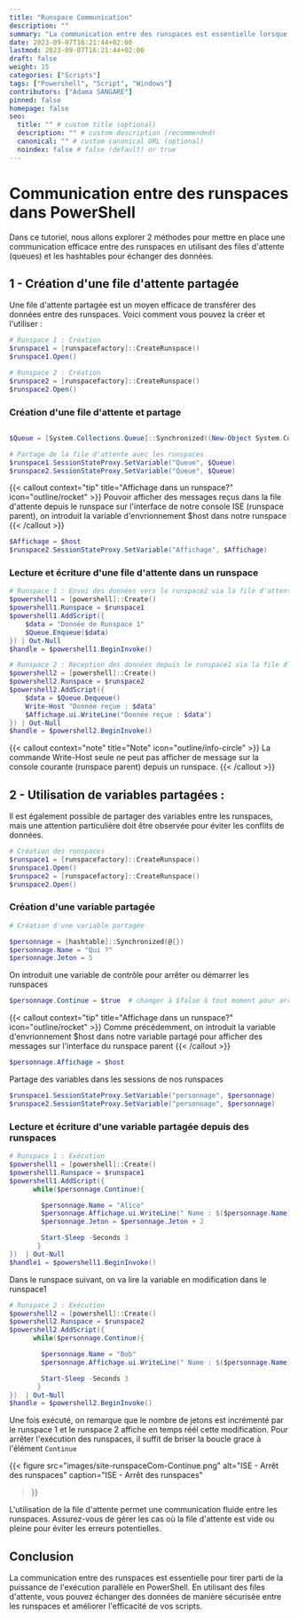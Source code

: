```yaml
---
title: "Runspace Communication"
description: ""
summary: "La communication entre des runspaces est essentielle lorsque vous souhaitez exécuter des tâches en parallèle dans PowerShell."
date: 2023-09-07T16:21:44+02:00
lastmod: 2023-09-07T16:21:44+02:00
draft: false
weight: 15
categories: ["Scripts"]
tags: ["Powershell", "Script", "Windows"]
contributors: ["Adama SANGARE"]
pinned: false
homepage: false
seo:
  title: "" # custom title (optional)
  description: "" # custom description (recommended)
  canonical: "" # custom canonical URL (optional)
  noindex: false # false (default) or true
---
```


# Communication entre des runspaces dans PowerShell
Dans ce tutoriel, nous allons explorer 2 méthodes pour mettre en place une communication efficace entre des runspaces en utilisant des files d'attente (queues) et les hashtables pour échanger des données.

## 1 - Création d'une file d'attente partagée

Une file d'attente partagée est un moyen efficace de transférer des données entre des runspaces. Voici comment vous pouvez la créer et l'utiliser :

```powershell
# Runspace 1 : Création
$runspace1 = [runspacefactory]::CreateRunspace()
$runspace1.Open()

# Runspace 2 : Création
$runspace2 = [runspacefactory]::CreateRunspace()
$runspace2.Open()
```
### Création d'une file d'attente et partage
```powershell

$Queue = [System.Collections.Queue]::Synchronized((New-Object System.Collections.Queue))

# Partage de la file d'attente avec les runspaces
$runspace1.SessionStateProxy.SetVariable("Queue", $Queue)
$runspace2.SessionStateProxy.SetVariable("Queue", $Queue)

```

{{< callout context="tip" title="Affichage dans un runspace?" icon="outline/rocket" >}}
Pouvoir afficher des messages reçus dans la file d'attente depuis le runspace sur l'interface de notre console ISE (runspace parent), on introduit la variable d'envrionnement $host dans notre runspace
{{< /callout >}}

```powershell
$Affichage = $host
$runspace2.SessionStateProxy.SetVariable("Affichage", $Affichage)
```

### Lecture et écriture d'une file d'attente dans un runspace
```powershell
# Runspace 1 : Envoi des données vers le runspace2 via la file d'attente
$powershell1 = [powershell]::Create()
$powershell1.Runspace = $runspace1
$powershell1.AddScript({
    $data = "Donnée de Runspace 1"
    $Queue.Enqueue($data)
}) | Out-Null
$handle = $powershell1.BeginInvoke()
```

```powershell
# Runspace 2 : Reception des données depuis le runspace1 via la file d'attente
$powershell2 = [powershell]::Create()
$powershell2.Runspace = $runspace2
$powershell2.AddScript({
    $data = $Queue.Dequeue()
    Write-Host "Donnée reçue : $data"
    $Affichage.ui.WriteLine("Donnée reçue : $data")
}) | Out-Null
$handle = $powershell2.BeginInvoke()
```
{{< callout context="note" title="Note" icon="outline/info-circle" >}}
 La commande Write-Host seule ne peut pas afficher de message sur la console courante (runspace parent) depuis un runspace.
{{< /callout >}}


## 2 - Utilisation de variables partagées :
Il est également possible de partager des variables entre les runspaces, mais une attention particulière doit être observée pour éviter les conflits de données.

```powershell
# Création des runspaces
$runspace1 = [runspacefactory]::CreateRunspace()
$runspace1.Open()
$runspace2 = [runspacefactory]::CreateRunspace()
$runspace2.Open()
```
### Création d'une variable partagée

```powershell
# Création d'une variable partagée

$personnage = [hashtable]::Synchronized(@{})
$personnage.Name = "Qui ?"
$personnage.Jeton = 5
```
On introduit une variable de contrôle pour arrêter ou démarrer les runspaces

```powershell
$personnage.Continue = $true  # changer à $false à tout moment pour arrêter l'exécution des runspaces
```

{{< callout context="tip" title="Affichage dans un runspace?" icon="outline/rocket" >}}
Comme précédemment, on introduit la variable d'envrionnement $host dans notre variable partagé pour afficher des messages sur l'interface du runspace parent
{{< /callout >}}

```powershell
$personnage.Affichage = $host
```

Partage des variables dans les sessions de nos runspaces
```powershell
$runspace1.SessionStateProxy.SetVariable("personnage", $personnage)
$runspace2.SessionStateProxy.SetVariable("personnage", $personnage)
```
### Lecture et écriture d'une variable partagée depuis des runspaces
```powershell
# Runspace 1 : Exécution
$powershell1 = [powershell]::Create()
$powershell1.Runspace = $runspace1
$powershell1.AddScript({
      while($personnage.Continue){

        $personnage.Name = "Alice"
        $personnage.Affichage.ui.WriteLine(" Name : $($personnage.Name) et Jetons : $($personnage.Jeton)")
        $personnage.Jeton = $personnage.Jeton + 2

        Start-Sleep -Seconds 3
       }
})  | Out-Null
$handle1 = $powershell1.BeginInvoke()
```
Dans le runspace suivant, on va lire la variable en modification dans le runspace1
```powershell
# Runspace 2 : Exécution
$powershell2 = [powershell]::Create()
$powershell2.Runspace = $runspace2
$powershell2.AddScript({
      while($personnage.Continue){

        $personnage.Name = "Bob"
        $personnage.Affichage.ui.WriteLine(" Name : $($personnage.Name)   et Jetons : $($personnage.Jeton)")

        Start-Sleep -Seconds 3
       }
})  | Out-Null
$handle = $powershell2.BeginInvoke()
```
Une fois exécuté, on remarque que le nombre de jetons est incrémenté par le runspace 1 et le runspace 2 affiche en temps réél cette modification. Pour arrêter l'exécution des runspaces, il suffit de briser la boucle grace à l'élément `Continue`

{{< figure
  src="images/site-runspaceCom-Continue.png"
  alt="ISE - Arrêt des runspaces"
  caption="ISE - Arrêt des runspaces"
>}}

L'utilisation de la file d'attente permet une communication fluide entre les runspaces. Assurez-vous de gérer les cas où la file d'attente est vide ou pleine pour éviter les erreurs potentielles.

## Conclusion

La communication entre des runspaces est essentielle pour tirer parti de la puissance de l'exécution parallèle en PowerShell. En utilisant des files d'attente, vous pouvez échanger des données de manière sécurisée entre les runspaces et améliorer l'efficacité de vos scripts.
